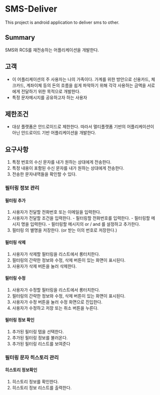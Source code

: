 # SMS-Deliver
This project is android application to deliver sms to other.

## Summary
SMS와 RCS를 재전송하는 어플리케이션을 개발한다.

## 고객
- 이 어플리케이션의 주 사용자는 나의 가족이다. 가계를 위한 방안으로 신용카드, 체크카드, 계좌이체 등의 돈의 흐름을 쉽게 파악하기 위해 각각 사용하는 금액을 서로에게 전달하기 위한 목적으로 개발한다.
- 특정 문자메시지를 공유하고자 하는 사용자

## 제한조건
- 대상 플랫폼은 안드로이드로 제한한다. 따라서 멀티플랫폼 기반의 어플리케이션이 아닌 안드로이드 기반 어플리케이션을 개발한다.

## 요구사항

1. 특정 번호의 수신 문자를 내가 원하는 상대에게 전송한다.
2. 특정 내용이 포함된 수신 문자를 내가 원하는 상대에게 전송한다.
3. 전송한 문자내역들을 확인할 수 있다.

### 필터링 정보 관리
#### 필터링 추가
  1) 사용자가 전달할 전화번호 또는 이메일을 입력한다.
  2) 사용자가 전달할 조건을 입력한다.
    - 필터링할 전화번호를 입력한다.
    - 필터링할 메시지 명을 입력한다.
    - 필터링할 메시지의 or / and 를 설정하고 추가한다.
  3) 필터링 의 별명을 저장한다. (or 받는 이의 번호로 저장한다.)
 
 #### 필터링 삭제
   1) 사용자가 삭제할 필터링을 리스트에서 롱터치한다.
   2) 필터링의 간략한 정보와 수정, 삭제 버튼이 있는 화면이 표시된다.
   3) 사용자가 삭제 버튼을 눌러 삭제한다.
   
 #### 필터링 수정
   1) 사용자가 수정할 필터링을 리스트에서 롱터치한다.
   2) 필터링의 간략한 정보와 수정, 삭제 버튼이 있는 화면이 표시된다.
   3) 사용자가 수정 버튼을 눌러 수정 화면으로 진입한다.
   4) 사용자가 수정하고 저장 또는 취소 버튼을 누른다.

#### 필터링 정보 확인
  1) 추가된 필터링 탭을 선택한다.
  2) 추가된 필터링 정보를 불러온다.
  3) 추가된 필터링 리스트를 보여준다 
 
### 필터링 문자 히스토리 관리
#### 히스토리 정보확인
  1) 히스토리 정보를 확인한다.
  2) 히스토리 정보 리스트를 출력한다.
